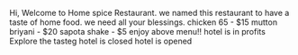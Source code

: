  Hi, Welcome to Home spice Restaurant. we named this restaurant to have a taste of home food. we need all your blessings.
chicken 65 - $15
mutton briyani - $20
sapota shake - $5
enjoy above menu!!
hotel is in profits
Explore the tasteg
hotel is closed
hotel is opened 